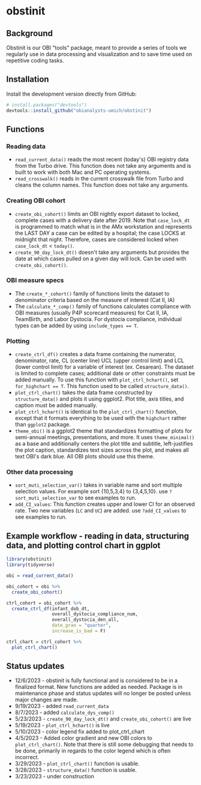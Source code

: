 # obstinit

## Background

Obstinit is our OBI "tools" package, meant to provide a series of tools we regularly use in data processing and visualization and to save time used on repetitive coding tasks.

## Installation

Install the development version directly from GitHub:

``` r
# install.packages("devtools")
devtools::install_github("obianalysts-umich/obstinit")
```

## Functions

### Reading data

* `read_current_data()` reads the most recent (today's) OBI registry data from the Turbo drive. This function does not take any arguments and is built to work with both Mac and PC operating systems.
* `read_crosswalk()` reads in the current crosswalk file from Turbo and cleans the column names. This function does not take any arguments.

### Creating OBI cohort

* `create_obi_cohort()` limits an OBI nightly export dataset to locked, complete cases with a delivery date after 2019. Note that `case_lock_dt` is programmed to match what is in the AMx workstation and represents the LAST DAY a case can be edited by a hospital; the case LOCKS at midnight that night. Therefore, cases are considered locked when `case_lock_dt` < `today()`.
* `create_90_day_lock_dt()` doesn't take any arguments but provides the date at which cases pulled on a given day will lock. Can be used with `create_obi_cohort()`.

### OBI measure specs

* The `create_*_cohort()` family of functions limits the dataset to denominator criteria based on the measure of interest (Cat II, IA) 
* The `calculate_*_comp()` family of functions calculates compliance with OBI measures (usually P4P scorecard measures) for Cat II, IA, TeamBirth, and Labor Dystocia. For dystocia compliance, individual types can be added by using `include_types == T`.

### Plotting

* `create_ctrl_df()` creates a data frame containing the numerator, denominator, rate, CL (center line) UCL (upper control limit) and LCL (lower control limit) for a variable of interest (ex. Cesarean). The dataset is limited to complete cases; additional date or other constraints must be added manually. To use this function with `plot_ctrl_hchart()`, set `for_highchart == T`. This function used to be called `structure_data()`.
* `plot_ctrl_chart()` takes the data frame constructed by `structure_data()` and plots it using ggplot2. Plot title, axis titles, and caption must be added manually.
* `plot_ctrl_hchart()` is identical to the `plot_ctrl_chart()` function, except that it formats everything to be used with the `highchart` rather than `ggplot2` package.
* `theme_obi()` is a ggplot2 theme that standardizes formatting of plots for semi-annual meetings, presentations, and more. It uses `theme_minimal()` as a base and additionally centers the plot title and subtitle, left-justifies the plot caption, standardizes text sizes across the plot, and makes all text OBI's dark blue. All OBI plots should use this theme.

### Other data processing
* `sort_muti_selection_var()` takes in variable name and sort multiple selection values. For example sort {10,5,3,4} to {3,4,5,10}. use `?sort_muti_selection_var` to see examples to run.
* `add_CI_values`: This function creates upper and lower CI for an observed rate. Two new variables (`LC` and `UC`) are added. use `?add_CI_values` to see examples to run.


## Example workflow - reading in data, structuring data, and plotting control chart in ggplot

```r
library(obstinit)
library(tidyverse)

obi = read_current_data()

obi_cohort = obi %>% 
  create_obi_cohort()

ctrl_cohort = obi_cohort %>% 
  create_ctrl_df(infant_dob_dt,
                 overall_dystocia_compliance_num, 
                 overall_dystocia_den_all, 
                 date_gran = "quarter",
                 increase_is_bad = F)

ctrl_chart = ctrl_cohort %>% 
  plot_ctrl_chart()
```


## Status updates

* 12/6/2023 - obstinit is fully functional and is considered to be in a finalized format. New functions are added as needed. Package is in maintenance phase and status updates will no longer be posted unless major changes are made.
* 9/19/2023 - added `read_current_data`
* 8/7/2023 - added `calculate_dys_comp()`
* 5/23/2023 - `create_90_day_lock_dt()` and `create_obi_cohort()` are live
* 5/19/2023 - `plot_ctrl_hchart()` is live
* 5/10/2023 - color legend fix added to plot_ctrl_chart
* 4/5/2023 - Added color gradient and new OBI colors to `plot_ctrl_chart()`. Note that there is still some debugging that needs to be done, primarily in regards to the color legend which is often incorrect.
* 3/29/2023 - `plot_ctrl_chart()` function is usable.
* 3/28/2023 - `structure_data()` function is usable. 
* 3/23/2023 - under construction
